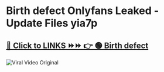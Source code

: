 
 # Birth defect Onlyfans Leaked - Update Files yia7p

## <h2><a href="https://clipsfans.com/Birth_defect&ref=git">🔗 Click to LINKS ⏩⏩ 👉 🟢 Birth defect </a></h2>

<a href="https://clipsfans.com/Birth_defect&ref=git" rel="nofollow" data-target="animated-image.originalLink"><img src="https://i.ibb.co.com/xMMVF88/686577567.gif" alt="Viral Video Original" style="max-width: 100%; display: inline-block;" data-target="animated-image.originalImage"></a>

